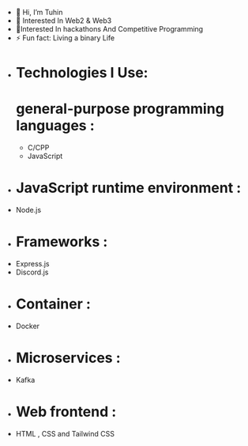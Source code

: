 - 👋 Hi, I’m Tuhin
- 👀 Interested In Web2 & Web3
- 💞️Interested In hackathons And Competitive Programming
- ⚡ Fun fact: Living a binary Life
-  # Technologies I Use:
   # general-purpose programming languages : 
   - C/CPP
   - JavaScript
- # JavaScript runtime environment :
-   Node.js
- # Frameworks :
-   Express.js
-   Discord.js
- # Container :
-  Docker
- # Microservices :
- Kafka
- # Web frontend :
- HTML , CSS and Tailwind CSS      
<!---
TuhinPramanik4/TuhinPramanik4 is a ✨ special ✨ repository because its `README.md` (this file) appears on your GitHub profile.
You can click the Preview link to take a look at your changes.
--->
